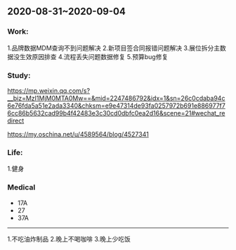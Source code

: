 ##
## 2020-08-31~2020-09-04
### Work:
1.品牌数据MDM查询不到问题解决
2.新项目签合同报错问题解决
3.展位拆分主数据没生效原因排查
4.流程丢失问题数据修复
5.预算bug修复 


### Study:
https://mp.weixin.qq.com/s?__biz=MzI1MjM0MTA0Mw==&mid=2247486792&idx=1&sn=26c0cdaba94c6e76fda5a51e2ada3340&chksm=e9e47314de93fa0257972b691e886977f76cc86b5632cad99b4f42483e3c30cd0dbfc0ea2d16&scene=21#wechat_redirect

https://my.oschina.net/u/4589564/blog/4527341

### Life:
1.健身

### Medical
* 17A
* 27
* 37A


-----------------------------------------------------------
1.不吃油炸制品
2.晚上不喝咖啡
3.晚上少吃饭
